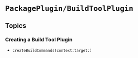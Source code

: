 # ``PackagePlugin/BuildToolPlugin``

## Topics

### Creating a Build Tool Plugin

- ``createBuildCommands(context:target:)``
